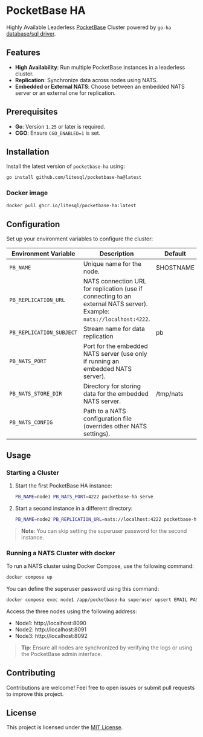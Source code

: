 # PocketBase HA
Highly Available Leaderless [PocketBase](https://pocketbase.io/) Cluster powered by `go-ha` [database/sql driver](https://github.com/litesql/go-ha).

## Features

- **High Availability**: Run multiple PocketBase instances in a leaderless cluster.
- **Replication**: Synchronize data across nodes using NATS.
- **Embedded or External NATS**: Choose between an embedded NATS server or an external one for replication.

## Prerequisites

- **Go**: Version `1.25` or later is required.
- **CGO**: Ensure `CGO_ENABLED=1` is set.

## Installation

Install the latest version of `pocketbase-ha` using:

```sh
go install github.com/litesql/pocketbase-ha@latest
```

### Docker image

```sh
docker pull ghcr.io/litesql/pocketbase-ha:latest
```

## Configuration

Set up your environment variables to configure the cluster:

| Environment Variable | Description                                                                 | Default |
|----------------------|-----------------------------------------------------------------------------|---------|
| `PB_NAME`            | Unique name for the node.                                                  | $HOSTNAME |
| `PB_REPLICATION_URL` | NATS connection URL for replication (use if connecting to an external NATS server). Example: `nats://localhost:4222`. | |
| `PB_REPLICATION_SUBJECT` | Stream name for data replication | pb |
| `PB_NATS_PORT`       | Port for the embedded NATS server (use only if running an embedded NATS server). | |
| `PB_NATS_STORE_DIR`  | Directory for storing data for the embedded NATS server.                   | /tmp/nats |
| `PB_NATS_CONFIG`     | Path to a NATS configuration file (overrides other NATS settings).         | |

## Usage

### Starting a Cluster

1. Start the first PocketBase HA instance:

    ```sh
    PB_NAME=node1 PB_NATS_PORT=4222 pocketbase-ha serve
    ```

2. Start a second instance in a different directory:

    ```sh
    PB_NAME=node2 PB_REPLICATION_URL=nats://localhost:4222 pocketbase-ha serve --http 127.0.0.1:8091
    ```

> **Note**: You can skip setting the superuser password for the second instance.

### Running a NATS Cluster with docker

To run a NATS cluster using Docker Compose, use the following command:

```sh
docker compose up
```

You can define the superuser password using this command:

```sh
docker compose exec node1 /app/pocketbase-ha superuser upsert EMAIL PASS
```

Access the three nodes using the following address:

- Node1: http://localhost:8090
- Node2: http://localhost:8091
- Node3: http://localhost:8092

> **Tip**: Ensure all nodes are synchronized by verifying the logs or using the PocketBase admin interface.

## Contributing

Contributions are welcome! Feel free to open issues or submit pull requests to improve this project.

## License

This project is licensed under the [MIT License](LICENSE).